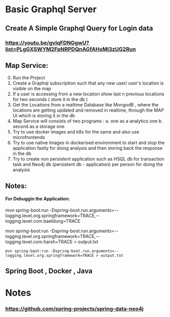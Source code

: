 # Basic Graphql Server

## Create A Simple Graphql Query for Login data

### https://youtu.be/gvIqFDNGgwU?list=PLgGXSWYM2FpNRPDQnAGfAHxMl3zUG2Run

## Map Service:

0. Run the Project
1. Create a Graphql subscription such that any new user/ user's location is visible on the map
2. If a user is accessing from a new location show last n previous locations for two seconds ( store it in the db )
3. Get the Locations from a realtime Database like MongodB , where the locations are getting updated and removed in realtime, through the MAP UI which is storing it in the db
4. Map Service will consists of two programs :
   a. one as a analytics one
   b. second as a storage one
5. Try to use docker images and k8s for the same and also use microfrontends
6. Try to use native Images in dockerised environment to start and stop the application fastly for doing analysis and then storing back the response in the db
7. Try to create non persistent application such as HSQL db for transaction task and Neo4j db (persistent db - application) per person for doing the analysis

## Notes:

#### For Debuggin the Application:

mvn spring-boot:run
-Dspring-boot.run.arguments=--logging.level.org.springframework=TRACE,--logging.level.com.baeldung=TRACE

mvn spring-boot:run -Dspring-boot.run.arguments=--logging.level.org.springframework=TRACE,--logging.level.com.harsh=TRACE > output.txt

    mvn spring-boot:run -Dspring-boot.run.arguments=--logging.level.org.springframework=TRACE > output.txt

## Spring Boot , Docker , Java

# Notes

### https://github.com/spring-projects/spring-data-neo4j
